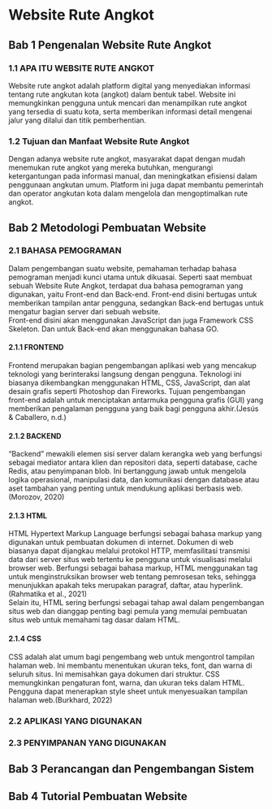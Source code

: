 # Website Rute Angkot

## Bab 1 Pengenalan Website Rute Angkot<br />

### 1.1 APA ITU WEBSITE RUTE ANGKOT<br />

Website rute angkot adalah platform digital yang menyediakan informasi tentang rute angkutan kota (angkot) dalam bentuk tabel. Website ini memungkinkan pengguna untuk mencari dan menampilkan rute angkot yang tersedia di suatu kota, serta memberikan informasi detail mengenai jalur yang dilalui dan titik pemberhentian.<br />

### 1.2 Tujuan dan Manfaat Website Rute Angkot<br />

Dengan adanya website rute angkot, masyarakat dapat dengan mudah menemukan rute angkot yang mereka butuhkan, mengurangi ketergantungan pada informasi manual, dan meningkatkan efisiensi dalam penggunaan angkutan umum. Platform ini juga dapat membantu pemerintah dan operator angkutan kota dalam mengelola dan mengoptimalkan rute angkot.

## Bab 2 Metodologi Pembuatan Website<br />

### 2.1 BAHASA PEMOGRAMAN<br />

Dalam pengembangan suatu website, pemahaman terhadap bahasa pemograman menjadi kunci utama untuk dikuasai. Seperti saat membuat sebuah Website Rute Angkot, terdapat dua bahasa pemograman yang digunakan, yaitu Front-end dan Back-end. Front-end disini bertugas untuk memberikan tampilan antar pengguna, sedangkan Back-end bertugas untuk mengatur bagian server dari sebuah website.<br />
Front-end disini akan menggunakan JavaScript dan juga Framework CSS Skeleton. Dan untuk Back-end akan menggunakan bahasa GO.

#### 2.1.1 FRONTEND<br />

Frontend merupakan bagian pengembangan aplikasi web yang mencakup teknologi yang berinteraksi langsung dengan pengguna. Teknologi ini biasanya dikembangkan menggunakan HTML, CSS, JavaScript, dan alat desain grafis seperti Photoshop dan Fireworks. Tujuan pengembangan front-end adalah untuk menciptakan antarmuka pengguna grafis (GUI) yang memberikan pengalaman pengguna yang baik bagi pengguna akhir.(Jesús & Caballero, n.d.)<br />

#### 2.1.2 BACKEND<br />

“Backend” mewakili elemen sisi server dalam kerangka web yang berfungsi sebagai mediator antara klien dan repositori data, seperti database, cache Redis, atau penyimpanan blob. Ini bertanggung jawab untuk mengelola logika operasional, manipulasi data, dan komunikasi dengan database atau aset tambahan yang penting untuk mendukung aplikasi berbasis web.(Morozov, 2020)<br />

#### 2.1.3 HTML<br />

HTML Hypertext Markup Language berfungsi sebagai bahasa markup yang digunakan untuk pembuatan dokumen di internet. Dokumen di web biasanya dapat dijangkau melalui protokol HTTP, memfasilitasi transmisi data dari server situs web tertentu ke pengguna untuk visualisasi melalui browser web. Berfungsi sebagai bahasa markup, HTML menggunakan tag untuk menginstruksikan browser web tentang pemrosesan teks, sehingga menunjukkan apakah teks merupakan paragraf, daftar, atau hyperlink.(Rahmatika et al., 2021)<br />
Selain itu, HTML sering berfungsi sebagai tahap awal dalam pengembangan situs web dan dianggap penting bagi pemula yang memulai pembuatan situs web untuk memahami tag dasar dalam HTML.<br />

#### 2.1.4 CSS<br />

CSS adalah alat umum bagi pengembang web untuk mengontrol tampilan halaman web. Ini membantu menentukan ukuran teks, font, dan warna di seluruh situs. Ini memisahkan gaya dokumen dari struktur. CSS memungkinkan pengaturan font, warna, dan ukuran teks dalam HTML. Pengguna dapat menerapkan style sheet untuk menyesuaikan tampilan halaman web.(Burkhard, 2022)<br />

### 2.2 APLIKASI YANG DIGUNAKAN<br />

### 2.3 PENYIMPANAN YANG DIGUNAKAN<br />

## Bab 3 Perancangan dan Pengembangan Sistem<br />

## Bab 4 Tutorial Pembuatan Website<br />
